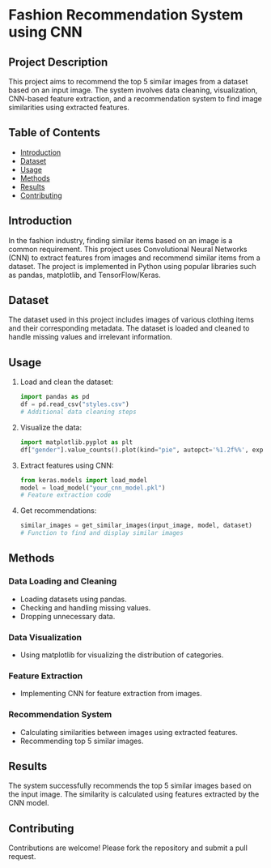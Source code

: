 # Fashion Recommendation System using CNN

## Project Description

This project aims to recommend the top 5 similar images from a dataset based on an input image. The system involves data cleaning, visualization, CNN-based feature extraction, and a recommendation system to find image similarities using extracted features.

## Table of Contents

- [Introduction](#introduction)
- [Dataset](#dataset)
- [Usage](#usage)
- [Methods](#methods)
- [Results](#results)
- [Contributing](#contributing)

## Introduction

In the fashion industry, finding similar items based on an image is a common requirement. This project uses Convolutional Neural Networks (CNN) to extract features from images and recommend similar items from a dataset. The project is implemented in Python using popular libraries such as pandas, matplotlib, and TensorFlow/Keras.

## Dataset

The dataset used in this project includes images of various clothing items and their corresponding metadata. The dataset is loaded and cleaned to handle missing values and irrelevant information.

## Usage

1. Load and clean the dataset:
   ```python
   import pandas as pd
   df = pd.read_csv("styles.csv")
   # Additional data cleaning steps
   ```

2. Visualize the data:
   ```python
   import matplotlib.pyplot as plt
   df["gender"].value_counts().plot(kind="pie", autopct='%1.2f%%', explode=[0.1]*5)
   ```

3. Extract features using CNN:
   ```python
   from keras.models import load_model
   model = load_model("your_cnn_model.pkl")
   # Feature extraction code
   ```

4. Get recommendations:
   ```python
   similar_images = get_similar_images(input_image, model, dataset)
   # Function to find and display similar images
   ```

## Methods

### Data Loading and Cleaning

- Loading datasets using pandas.
- Checking and handling missing values.
- Dropping unnecessary data.

### Data Visualization

- Using matplotlib for visualizing the distribution of categories.

### Feature Extraction

- Implementing CNN for feature extraction from images.

### Recommendation System

- Calculating similarities between images using extracted features.
- Recommending top 5 similar images.

## Results

The system successfully recommends the top 5 similar images based on the input image. The similarity is calculated using features extracted by the CNN model.

## Contributing

Contributions are welcome! Please fork the repository and submit a pull request.
